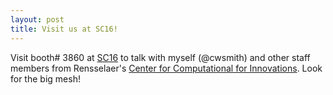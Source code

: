 ```yaml
---
layout: post
title: Visit us at SC16!
---
```


Visit booth# 3860 at [SC16](http://sc16.supercomputing.org/) to talk with myself (@cwsmith)
and other staff members from Rensselaer's
[Center for Computational for Innovations](http://cci.rpi.edu/).  Look for the big mesh!
